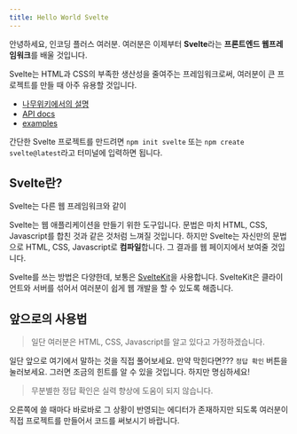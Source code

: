 ```yaml
---
title: Hello World Svelte
---
```


안녕하세요, 인코딩 플러스 여러분. 여러분은 이제부터 **Svelte**라는 **프론트엔드 웹프레임워크**를 배울 것입니다.

Svelte는 HTML과 CSS의 부족한 생산성을 줄여주는 프레임워크로써, 여러분이 큰 프로젝트를 만들 때 아주 유용할 것입니다.

- [나무위키에서의 설명](https://namu.wiki/w/Svelte)
- [API docs](https://svelte.dev/docs)
- [examples](https://svelte.dev/examples)

간단한 Svelte 프로젝트를 만드려면 `npm init svelte` 또는 `npm create svelte@latest`라고 터미널에 입력하면 됩니다.



## Svelte란?

Svelte는 다른 웹 프레임워크와 같이

Svelte는 웹 애플리케이션을 만들기 위한 도구입니다. 문법은 마치 HTML, CSS, Javascript를 합친 것과 같은 것처럼 느껴질 것입니다. 하지만 Svelte는 자신만의 문법으로 HTML, CSS, Javascript로 **컴파일**합니다. 그 결과를 웹 페이지에서 보여줄 것입니다.

Svelte를 쓰는 방법은 다양한데, 보통은 [SvelteKit](https://kit.svelte.dev)을 사용합니다. SvelteKit은 클라이언트와 서버를 섞어서 여러분이 쉽게 웹 개발을 할 수 있도록 해줍니다. 



## 앞으로의 사용법

> 일단 여러분은 HTML, CSS, Javascript를 알고 있다고 가정하겠습니다.

일단 앞으로 여기에서 말하는 것을 직접 풀어보세요. 만약 막힌다면??? `정답 확인` 버튼을 눌러보세요. 그러면 조금의 힌트를 알 수 있을 것입니다. 하지만 명심하세요!

> 무분별한 정답 확인은 실력 향상에 도움이 되지 않습니다.

오른쪽에 쓸 때마다 바로바로 그 상황이 반영되는 에디터가 존재하지만 되도록 여러분이 직접 프로젝트를 만들어서 코드를 써보시기 바랍니다.